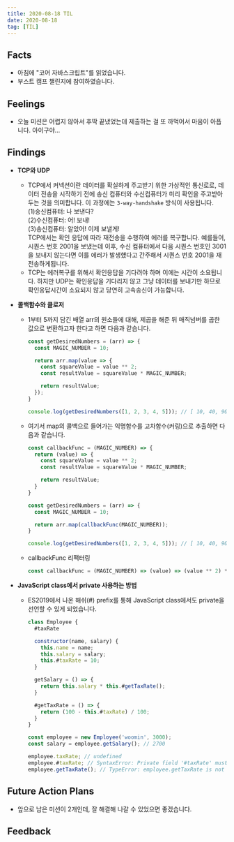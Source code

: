 ```yaml
---
title: 2020-08-18 TIL
date: 2020-08-18
tag: [TIL]
---
```


## Facts

- 아침에 "코어 자바스크립트"를 읽었습니다.
- 부스트 캠프 챌린지에 참여하였습니다.

## Feelings

- 오늘 미션은 어렵지 않아서 후딱 끝냈었는데 제출하는 걸 또 까먹어서 마음이 아픕니다. 아이구야...

## Findings

- **TCP와 UDP**
  - TCP에서 커넥션이란 데이터를 확실하게 주고받기 위한 가상적인 통신로로, 데이터 전송을 시작하기 전에 송신 컴퓨터와 수신컴퓨터가 미리 확인을 주고받아 두는 것을 의미합니다. 이 과정에는 `3-way-handshake` 방식이 사용됩니다.  
  (1)송신컴퓨터: 나 보낸다?  
  (2)수신컴퓨터: 어! 보내!  
  (3)송신컴퓨터: 알았어! 이제 보낼게!  
  TCP에서는 확인 응답에 따라 재전송을 수행하여 에러를 복구합니다. 예를들어, 시퀀스 번호 2001을 보냈는데 이후, 수신 컴퓨터에서 다음 시퀀스 번호인 3001을 보내지 않는다면 이를 에러가 발생헀다고 간주해서 시퀀스 번호 2001을 재전송하게됩니다.
  - TCP는 에러복구를 위해서 확인응답을 기다려야 하며 이에는 시간이 소요됩니다. 하지만 UDP는 확인응답을 기다리지 않고 그냥 데이터를 보내기만 하므로 확인응답시간이 소요되지 않고 당연히 고속송신이 가능합니다.
- **콜백함수와 클로저**  
  - 1부터 5까지 담긴 배열 arr의 원소들에 대해, 제곱을 해준 뒤 매직넘버를 곱한 값으로 변환하고자 한다고 하면 다음과 같습니다.

      ```javascript
      const getDesiredNumbers = (arr) => {
        const MAGIC_NUMBER = 10;

        return arr.map(value => {
          const squareValue = value ** 2;
          const resultValue = squareValue * MAGIC_NUMBER;

          return resultValue;
        });
      }

      console.log(getDesiredNumbers([1, 2, 3, 4, 5])); // [ 10, 40, 90, 160, 250 ]
      ```

  - 여기서 map의 콜백으로 들어가는 익명함수를 고차함수(커링)으로 추출하면 다음과 같습니다.

      ```javascript
      const callbackFunc = (MAGIC_NUMBER) => {
        return (value) => {
          const squareValue = value ** 2;
          const resultValue = squareValue * MAGIC_NUMBER;

          return resultValue;
        }
      }

      const getDesiredNumbers = (arr) => {
        const MAGIC_NUMBER = 10;

        return arr.map(callbackFunc(MAGIC_NUMBER));
      }

      console.log(getDesiredNumbers([1, 2, 3, 4, 5])); // [ 10, 40, 90, 160, 250 ]
      ```

  - callbackFunc 리팩터링

      ```javascript
      const callbackFunc = (MAGIC_NUMBER) => (value) => (value ** 2) * MAGIC_NUMBER;
      ```

- **JavaScript class에서 private 사용하는 방법**
  - ES2019에서 나온 해쉬(#) prefix를 통해 JavaScript class에서도 private을 선언할 수 있게 되었습니다.

      ```javascript
      class Employee {
        #taxRate

        constructor(name, salary) {
          this.name = name;
          this.salary = salary;
          this.#taxRate = 10;
        }

        getSalary = () => {
          return this.salary * this.#getTaxRate();
        }

        #getTaxRate = () => {
          return (100 - this.#taxRate) / 100;
        }
      }

      const employee = new Employee('woomin', 3000);
      const salary = employee.getSalary(); // 2700

      employee.taxRate; // undefined
      employee.#taxRate; // SyntaxError: Private field '#taxRate' must be declared in an enclosing class
      employee.getTaxRate(); // TypeError: employee.getTaxRate is not a function
      ```

## Future Action Plans

- 앞으로 남은 미션이 2개인데, 잘 해결해 나갈 수 있었으면 좋겠습니다.

## Feedback
